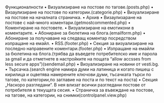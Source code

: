 Функционалности
•	Визуализиране на постове по тагове.(posts.php)
•	Визаулизиране на постове по категории.(categorie.php)
•	Визуализиране на постове на началната страничка.
•	Архив
•	Визаулизаране на постове с най-много коментари.(getmostcommented.php)
•	Коментиране на постовете.
•	Визуализиране на емотикони в коментарите.
•	Абониране за бюлетина на блога.(emailform.php)
•	Абониране за получаване на следващ коментар посредством изпращане на емайл.
•	RSS.(footer.php)
•	Секция за визуализиране на последно направените коментари.(footer.php)
•	Изпращане на емайли за бюлетина на блога.(трябва да въведете потребителско име и парола за gmail и да отметнете в настройките на пощата “allow accsses from less secure apps”)(sendemail.php)
•	Визуализиране на новини от vesti.bg.
•	Търсачка.(search engine намира думи на латиница и когато пишеш с кирилица и оцветява намерените ключови думи, тъсачката търси по тагове, по категории,по заглавие на поста и по текст на поста)
•	Секция „Наскоро разгледани“. В нея влизат всички разгледани постове от потребителя в текущата сесия.
•	Страничка за въвеждане на постове, на тагове, на категории, на снимки(controlpanel.view.php)
                     
